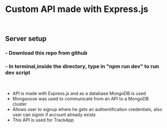 
# Custom API made with Express.js
<br />

## Server setup

### - Download this repo from github
### - In terminal,inside the directory, type in "npm run dev" to run dev script
<br />

 - API is made with Express.js and as a database MongoDB is used
 - Mongooose was used to communicate from an API to a MongoDB cluster
 - Allows user to signup where he gets an authentification credentials, also user can signin if account already exists
 - This API is used for TrackApp 

